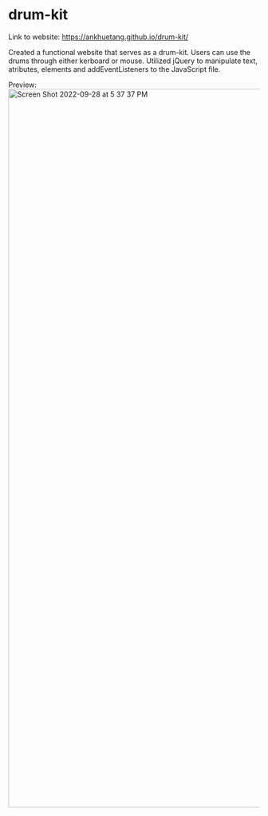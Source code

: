 # drum-kit
Link to website: https://ankhuetang.github.io/drum-kit/

Created a functional website that serves as a drum-kit.
Users can use the drums through either kerboard or mouse. 
Utilized jQuery to manipulate text, atributes, elements and addEventListeners to the JavaScript file. 

Preview: <img width="1440" alt="Screen Shot 2022-09-28 at 5 37 37 PM" src="https://user-images.githubusercontent.com/109850604/192893440-1236aac5-20b6-4d5d-a7b7-3fcf67c55e43.png">
